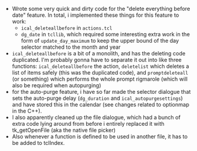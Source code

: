 - Wrote some very quick and dirty code for the "delete everything before date" feature. In total, i implemented these things for this feature to work:
	- `ical_deleteallbefore` in `actions.tcl`
	- `dg_date` in `tcllib`, which required some interesting extra work in the form of `update_day_maximum` to keep the upper bound of the day selector matched to the month and year
- `ical_deleteallbefore` is a bit of a monolith, and has the deleting code duplicated. I'm probably gonna have to separate it out into like three functions: `ical_deleteallbefore` the action, `deletelist` which deletes a list of items safely (this was the duplicated code), and `promptdeleteall` (or something) which performs the whole prompt rigmarole (which will also be required when autopurging)
- for the auto-purge feature, i have so far made the selector dialogue that sets the auto-purge delay (`dg_duration` and `ical_autopurgesettings`) and have stored this in the calendar (see changes related to optionmap in the C++).
- I also apparently cleaned up the file dialogue, which had a bunch of extra code lying around from before i entirely replaced it with tk_getOpenFile (aka the native file picker)
- Also whenever a function is defined to be used in another file, it has to be added to tclIndex.